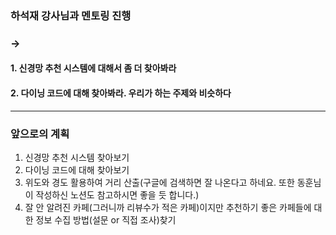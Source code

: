 ### 하석재 강사님과 멘토링 진행

### ->

#### 1. 신경망 추천 시스템에 대해서 좀 더 찾아봐라
#### 2. 다이닝 코드에 대해 찾아봐라. 우리가 하는 주제와 비슷하다

---

### 앞으로의 계획

1. 신경망 추천 시스템 찾아보기
2. 다이닝 코드에 대해 찾아보기
3. 위도와 경도 활용하여 거리 산출(구글에 검색하면 잘 나온다고 하네요. 또한 동훈님이 작성하신 노션도 참고하시면 좋을 듯 합니다.)
4. 잘 안 알려진 카페(그러니까 리뷰수가 적은 카페)이지만 추천하기 좋은 카페들에 대한 정보 수집 방법(설문 or 직접 조사)찾기
